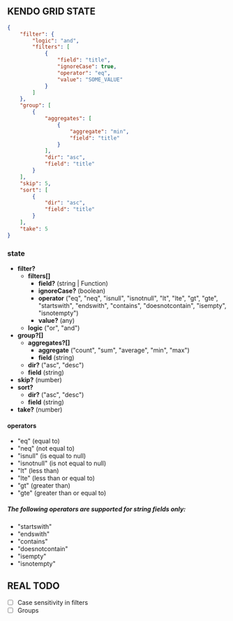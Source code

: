 ## KENDO GRID STATE

```json
{
    "filter": {
        "logic": "and",
        "filters": [
            {
                "field": "title",
                "ignoreCase": true,
                "operator": "eq",
                "value": "SOME_VALUE"
            }
        ]
    },
    "group": [
        {
            "aggregates": [
                {
                    "aggregate": "min",
                    "field": "title"
                }
            ],
            "dir": "asc",
            "field": "title"
        }
    ],
    "skip": 5,
    "sort": [
        {
            "dir": "asc",
            "field": "title"
        }
    ],
    "take": 5
}
```

### state

- **filter?**
  - **filters[]**
    - **field?** (string | Function)
    - **ignoreCase?** (boolean)
    - **operator** ("eq", "neq", "isnull", "isnotnull", "lt", "lte", "gt", "gte", "startswith", "endswith", "contains", "doesnotcontain", "isempty", "isnotempty")
    - **value?** (any)
  - **logic** ("or", "and")
- **group?[]**
  - **aggregates?[]**
    - **aggregate** ("count", "sum", "average", "min", "max")
    - **field** (string)
  - **dir?** ("asc", "desc")
  - **field** (string)
- **skip?** (number)
- **sort?**
  - **dir?** ("asc", "desc")
  - **field** (string)
- **take?** (number)
  
#### operators
- "eq" (equal to)
- "neq" (not equal to)
- "isnull" (is equal to null)
- "isnotnull" (is not equal to null)
- "lt" (less than)
- "lte" (less than or equal to)
- "gt" (greater than)
- "gte" (greater than or equal to)

##### The following operators are supported for string fields only:
- "startswith"
- "endswith"
- "contains"
- "doesnotcontain"
- "isempty"
- "isnotempty"

## REAL TODO
- [ ] Case sensitivity in filters
- [ ] Groups

